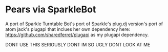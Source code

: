 Pears via SparkleBot
==========

A port of Sparkle Turntable Bot's port of Sparkle's plug.dj version's port of atom jack's plugapi that inclues her own dependency here: https://github.com/sharedferret/plugapi as my plugapi dependency.

DONT USE THIS SERIOUSLY DONT IM SO UGLY DONT LOOK AT ME 
